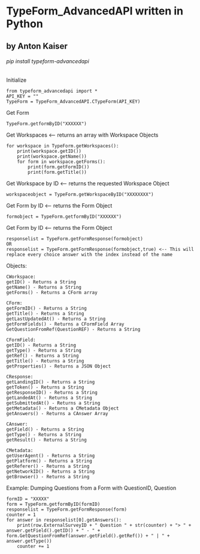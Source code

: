 # TypeForm_AdvancedAPI written in Python
## by Anton Kaiser

###### pip install typeform-advancedapi


Initialize
```
from typeform_advancedapi import *
API_KEY = ""
TypeForm = TypeForm_AdvancedAPI.CTypeForm(API_KEY)
```


Get Form
```
TypeForm.getformByID("XXXXXX")
```

Get Workspaces <-- returns an array with Workspace Objects
```
for workspace in TypeForm.getWorkspaces():
	print(workspace.getID())
	print(workspace.getName())
	for form in workspace.getForms():
		print(form.getFormID())
		print(form.getTitle())
```

Get Workspace by ID <-- returns the requested Workspace Object
```
workspaceobject = TypeForm.getWorkspaceByID("XXXXXXXX")
```

Get Form by ID <-- returns the Form Object
```
formobject = TypeForm.getformByID("XXXXXX")
```

Get Form by ID <-- returns the Form Object
```
responselist = TypeForm.getFormResponse(formobject)
OR
responselist = TypeForm.getFormResponse(formobject,true) <-- This will replace every choice answer with the index instead of the name
```

Objects:
```
CWorkspace:
getID() - Returns a String
getName() - Returns a String
getForms() - Returns a CForm array
```

```
CForm:
getFormID() - Returns a String
getTitle() - Returns a String
getLastUpdatedAt() - Returns a String
getFormFields() - Returns a CFormField Array
GetQuestionFromRef(QuestionREF) - Returns a String
```

```
CFormField:
getID() - Returns a String
getType() - Returns a String
getRef() - Returns a String
getTitle() - Returns a String
getProperties() - Returns a JSON Object

```

```
CResponse:
getLandingID() - Returns a String
getToken() - Returns a String
getResponseID() - Returns a String
getLandedAt() - Returns a String
getSubmittedAt() - Returns a String
getMetadata() - Returns a CMetadata Object
getAnswers() - Returns a CAnswer Array
```

```
CAnswer:
getField() - Returns a String
getType() - Returns a String
getResult() - Returns a String
```

```
CMetadata:
getUserAgent() - Returns a String
getPlatform() - Returns a String
getReferer() - Returns a String
getNetworkID() - Returns a String
getBrowser() - Returns a String
```

Example: Dumping Questions from a Form with QuestionID, Question
```
formID = "XXXXX"
form = TypeForm.getformByID(formID)
responselist = TypeForm.getFormResponse(form)
counter = 1
for answer in responselist[0].getAnswers():
	print(row.ExternalSurveyID + " Question " + str(counter) + "> " + answer.getField().getID() + " - " + form.GetQuestionFromRef(answer.getField().getRef()) + " | " + answer.getType())
	counter += 1
```